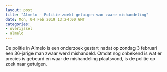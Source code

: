 ```yaml
---
layout: post
title: "Almelo - Politie zoekt getuigen van zware mishandeling"
date: Mon, 04 Feb 2019 13:24:00 GMT
categories: 
- overijssel 
- almelo 
---
```


De politie in Almelo is een onderzoek gestart nadat op zondag 3 februari een 36-jarige man zwaar werd mishandeld. Omdat nog onbekend is wat er precies is gebeurd en waar de mishandeling plaatsvond, is de politie op zoek naar getuigen.
